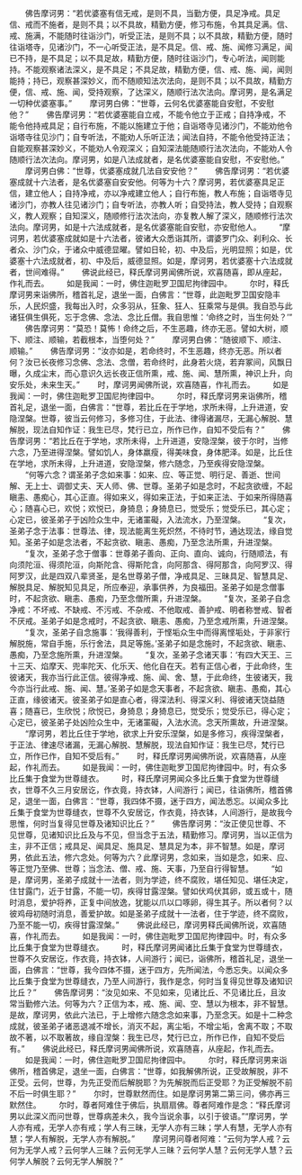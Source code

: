 <!-- { "loadSidebar": true } -->
　　佛告摩诃男：“若优婆塞有信无戒，是则不具，当勤方便，具足净戒。具足信、戒而不施者，是则不具；以不具故，精勤方便，修习布施，令其具足满。信、戒、施满，不能随时往诣沙门，听受正法，是则不具；以不具故，精勤方便，随时往诣塔寺，见诸沙门，不一心听受正法，是不具足。信、戒、施、闻修习满足，闻已不持，是不具足；以不具足故，精勤方便，随时往诣沙门，专心听法，闻则能持。不能观察诸法深义，是不具足；不具足故，精勤方便，信、戒、施、闻，闻则能持；持已，观察甚深妙义，而不随顺知法次法向，是则不具；以不具故，精勤方便，信、戒、施、闻，受持观察，了达深义，随顺行法次法向。摩诃男，是名满足一切种优婆塞事。”
　　摩诃男白佛：“世尊，云何名优婆塞能自安慰，不安慰他？”
　　佛告摩诃男：“若优婆塞能自立戒，不能令他立于正戒；自持净戒，不能令他持戒具足；自行布施，不能以施建立于他；自诣塔寺见诸沙门，不能劝他令诣塔寺往见沙门；自专听法，不能劝人乐听正法；闻法自持，不能令他受持正法；自能观察甚深妙义，不能劝人令观深义；自知深法能随顺行法次法向，不能劝人令随顺行法次法向。摩诃男，如是八法成就者，是名优婆塞能自安慰，不安慰他。”
　　摩诃男白佛：“世尊，优婆塞成就几法自安安他？”
　　佛告摩诃男：“若优婆塞成就十六法者，是名优婆塞自安安他。何等为十六？摩诃男，若优婆塞具足正信，建立他人；自持净戒，亦以净戒建立他人；自行布施，教人布施；自诣塔寺见诸沙门，亦教人往见诸沙门；自专听法，亦教人听；自受持法，教人受持；自观察义，教人观察；自知深义，随顺修行法次法向，亦复教人解了深义，随顺修行法次法向。摩诃男，如是十六法成就者，是名优婆塞能自安慰，亦安慰他人。
　　“摩诃男，若优婆塞成就如是十六法者，彼诸大众悉诣其所，谓婆罗门众、刹利众、长者众、沙门众，于诸众中威德显曜。譬如日轮，初、中及后，光明显照；如是，优婆塞十六法成就者，初、中及后，威德显照。如是，摩诃男，若优婆塞十六法成就者，世间难得。”
　　佛说此经已，释氏摩诃男闻佛所说，欢喜随喜，即从座起，作礼而去。
　　如是我闻：一时，佛住迦毗罗卫国尼拘律园中。
　　尔时，释氏摩诃男来诣佛所，稽首礼足，退坐一面，白佛言：“世尊，此迦毗罗卫国安隐丰乐，人民炽盛，我每出入时，众多羽从，狂象、狂人、狂乘常与是俱。我自恐与此诸狂俱生俱死，忘于念佛、念法、念比丘僧。我自思惟：‘命终之时，当生何处？’”
　　佛告摩诃男：“莫恐！莫怖！命终之后，不生恶趣，终亦无恶。譬如大树，顺下、顺注、顺输，若截根本，当堕何处？”
　　摩诃男白佛：“随彼顺下、顺注、顺输。”
　　佛告摩诃男：“汝亦如是，若命终时，不生恶趣，终亦无恶。所以者何？汝已长夜修习念佛、念法、念僧，若命终时，此身若火烧，若弃冢间，风飘日曝，久成尘末，而心意识久远长夜正信所熏，戒、施、闻、慧所熏，神识上升，向安乐处，未来生天。”
　　时，摩诃男闻佛所说，欢喜随喜，作礼而去。
　　如是我闻：一时，佛住迦毗罗卫国尼拘律园中。
　　尔时，释氏摩诃男来诣佛所，稽首礼足，退坐一面，白佛言：“世尊，若比丘在于学地，求所未得，上升进道，安隐涅槃。世尊，彼当云何修习，多修习住，于此法、律得诸漏尽，无漏心解脱、慧解脱，现法自知作证：我生已尽，梵行已立，所作已作，自知不受后有？”
　　佛告摩诃男：“若比丘在于学地，求所未得，上升进道，安隐涅槃，彼于尔时，当修六念，乃至进得涅槃。譬如饥人，身体羸瘦，得美味食，身体肥泽。如是，比丘住在学地，求所未得，上升进道，安隐涅槃，修六随念，乃至疾得安隐涅槃。
　　“何等六念？谓圣弟子念如来事：如来、应、等正觉、明行足、善逝、世间解、无上士、调御丈夫、天人师、佛、世尊。圣弟子如是念时，不起贪欲缠，不起瞋恚、愚痴心，其心正直。得如来义，得如来正法，于如来正法、于如来所得随喜心；随喜心已，欢悦；欢悦已，身猗息；身猗息已，觉受乐；觉受乐已，其心定；心定已，彼圣弟子于凶险众生中，无诸罣礙，入法流水，乃至涅槃。
　　“复次，圣弟子念于法事：世尊法、律，现法能离生死炽然，不待时节，通达现法，缘自觉知。圣弟子如是念法者，不起贪欲、瞋恚、愚痴，乃至念法所熏，升进涅槃。
　　“复次，圣弟子念于僧事：世尊弟子善向、正向、直向、诚向，行随顺法，有向须陀洹、得须陀洹，向斯陀含、得斯陀含，向阿那含、得阿那含，向阿罗汉、得阿罗汉，此是四双八辈贤圣，是名世尊弟子僧，净戒具足、三昧具足、智慧具足、解脱具足、解脱知见具足，所应奉迎，承事供养，为良福田。圣弟子如是念僧事时，不起贪欲、瞋恚、愚痴，乃至念僧所熏，升进涅槃。
　　“复次，圣弟子自念净戒：不坏戒、不缺戒、不污戒、不杂戒、不他取戒、善护戒、明者称誉戒、智者不厌戒。圣弟子如是念戒时，不起贪欲、瞋恚、愚痴，乃至念戒所熏，升进涅槃。
　　“复次，圣弟子自念施事：‘我得善利，于悭垢众生中而得离悭垢处，于非家行解脱施，常自手施，乐行舍法，具足等施。’圣弟子如是念施时，不起贪欲、瞋恚、愚痴，乃至念施所熏，升进涅槃。
　　“复次，圣弟子念诸天事：‘有四大天王、三十三天、焰摩天、兜率陀天、化乐天、他化自在天。若有正信心者，于此命终，生彼诸天，我亦当行此正信。彼得净戒、施、闻、舍、慧，于此命终，生彼诸天，我今亦当行此戒、施、闻、慧。’圣弟子如是念天事者，不起贪欲、瞋恚、愚痴，其心正直，缘彼诸天。彼圣弟子如是直心者，得深法利、得深义利、得彼诸天饶益随喜；随喜已，生欣悦；欣悦已，身猗息；身猗息已，觉受乐；觉受乐已，得心定；心定已，彼圣弟子处凶险众生中，无诸罣礙，入法水流。念天所熏故，升进涅槃。
　　“摩诃男，若比丘住于学地，欲求上升安乐涅槃，如是多修习，疾得涅槃者，于正法、律速尽诸漏，无漏心解脱、慧解脱，现法自知作证：我生已尽，梵行已立，所作已作，自知不受后有。”
　　时，释氏摩诃男闻佛所说，欢喜随喜，从座起，作礼而去。
　　如是我闻：一时，佛住迦毗罗卫国尼拘律园中。时，有众多比丘集于食堂为世尊缝衣。
　　时，释氏摩诃男闻众多比丘集于食堂为世尊缝衣，世尊不久三月安居讫，作衣竟，持衣钵，人间游行；闻已，往诣佛所，稽首佛足，退坐一面，白佛言：“世尊，我四体不摄，迷于四方，闻法悉忘。以闻众多比丘集于食堂为世尊缝衣，世尊不久安居讫，作衣竟，持衣钵，人间游行，是故我今思惟，何时当复得见世尊及诸知识比丘？”
　　佛告摩诃男：“汝正使见世尊、不见世尊，见诸知识比丘及与不见，但当念于五法，精勤修习。摩诃男，当以正信为主，非不正信；戒具足、闻具足、施具足、慧具足为本，非不智慧。如是，摩诃男，依此五法，修六念处。何等为六？此摩诃男，念如来，当如是念，如来、应、等正觉乃至佛、世尊；当念法、僧、戒、施、天事，乃至自行得智慧。
　　“如是，摩诃男，圣弟子成就十一法者，则为学迹，终不腐败，堪任知见、堪任决定，住甘露门，近于甘露，不能一切，疾得甘露涅槃。譬如伏鸡伏其卵，或五或十，随时消息，爱护将养，正复中间放逸，犹能以爪以口啄卵，得生其子。所以者何？以彼鸡母初随时消息，善爱护故。如是圣弟子成就十一法者，住于学迹，终不腐败，乃至不能一切，疾得甘露涅槃。”
　　佛说此经已，摩诃男释氏闻佛所说，欢喜随喜，作礼而去。
　　如是我闻：一时，佛住迦毗罗卫国尼拘律园中。时，有众多比丘集于食堂为世尊缝衣。
　　时，释氏摩诃男闻诸比丘集于食堂为世尊缝衣，世尊不久安居讫，作衣竟，持衣钵，人间游行；闻已，诣佛所，稽首礼足，退坐一面，白佛言：“世尊，我今四体不摄，迷于四方，先所闻法，今悉忘失。以闻众多比丘集于食堂为世尊缝衣，乃至人间游行，我作是念，何时当复得见世尊及诸知识比丘？”
　　佛告摩诃男：“汝见如来、不见如来，见诸比丘、不见诸比丘，且汝常当勤修六法。何等为六？正信为本，戒、施、闻、空、慧以为根本，非不智慧。是故，摩诃男，依此六法已，于上增修六随念念如来事，乃至念天。如是十二种念成就，彼圣弟子诸恶退减不增长，消灭不起，离尘垢，不增尘垢，舍离不取；不取故不著，以不取著故，缘自涅槃：我生已尽，梵行已立，所作已作，自知不受后有。”
　　佛说此经已，释氏摩诃男闻佛所说，欢喜随喜，从座起，作礼而去。
　　如是我闻：一时，佛住迦毗罗卫国尼拘律园中。
　　尔时，释氏摩诃男来诣佛所，稽首佛足，退坐一面，白佛言：“世尊，如我解佛所说，正受故解脱，非不正受。云何，世尊，为先正受而后解脱耶？为先解脱而后正受耶？为正受解脱不前不后一时俱生耶？”
　　尔时，世尊默然而住。如是摩诃男第二第三问，佛亦再三默然住。
　　尔时，尊者阿难住于佛后，执扇扇佛。尊者阿难作是念：“释氏摩诃男以此深义而问世尊，世尊病差未久，我今当说余事，以引于彼语。”“摩诃男，学人亦有戒，无学人亦有戒；学人有三昧，无学人亦有三昧；学人有慧，无学人亦有慧；学人有解脱，无学人亦有解脱。”
　　摩诃男问尊者阿难：“云何为学人戒？云何为无学人戒？云何学人三昧？云何无学人三昧？云何学人慧？云何无学人慧？云何学人解脱？云何无学人解脱？”

